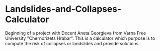 # Landslides-and-Collapses-Calculator
Beginning of a project with Docent Aneta Georgieva from Varna Free University "Chernorizets Hrabar".
This is a calculator which purpose is to compute the risk of collapses or landslides and provide solutions.
